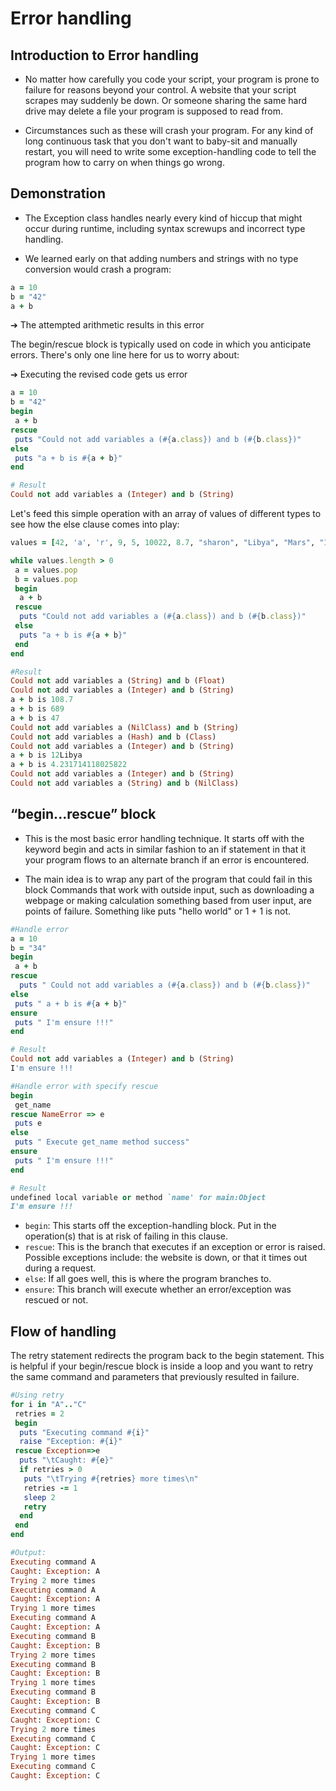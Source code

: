 # Error handling

## Introduction to Error handling

- No matter how carefully you code your script, your program is prone to failure for reasons beyond your control. A website that your script scrapes may suddenly be down. Or someone sharing the same hard drive may delete a file your program is supposed to read from.

- Circumstances such as these will crash your program. For any kind of long continuous task that you don't want to baby-sit and manually restart, you will need to write some exception-handling code to tell the program how to carry on when things go wrong.

## Demonstration

- The Exception class handles nearly every kind of hiccup that might occur during runtime, including syntax screwups and incorrect type handling.

- We learned early on that adding numbers and strings with no type
conversion would crash a program:
```ruby
a = 10
b = "42"
a + b
```

➔ The attempted arithmetic results in this error

The begin/rescue block is typically used on code in which you anticipate errors. There's only one line here for us to worry about:

➔ Executing the revised code gets us error

```ruby
a = 10
b = "42"
begin
 a + b
rescue
 puts "Could not add variables a (#{a.class}) and b (#{b.class})"
else
 puts "a + b is #{a + b}"
end

# Result
Could not add variables a (Integer) and b (String)
```

Let's feed this simple operation with an array of values of different types to see how the else clause comes into play:

```ruby
values = [42, 'a', 'r', 9, 5, 10022, 8.7, "sharon", "Libya", "Mars", "12", 98, rand+ rand, {:dog=>'cat'}, 100, nil, 200.0000, Object, 680, 3.14, "Steve", 78, "Argo"].shuffle

while values.length > 0
 a = values.pop
 b = values.pop
 begin
  a + b
 rescue
  puts "Could not add variables a (#{a.class}) and b (#{b.class})"
 else
  puts "a + b is #{a + b}"
 end
end
```

```ruby
#Result
Could not add variables a (String) and b (Float)
Could not add variables a (Integer) and b (String)
a + b is 108.7
a + b is 689
a + b is 47
Could not add variables a (NilClass) and b (String)
Could not add variables a (Hash) and b (Class)
Could not add variables a (Integer) and b (String)
a + b is 12Libya
a + b is 4.231714118025822
Could not add variables a (Integer) and b (String)
Could not add variables a (String) and b (NilClass)
```

## “begin...rescue” block

- This is the most basic error handling technique. It starts off with the keyword begin and acts in similar fashion to an if statement in that it your program flows to an alternate branch if an error is encountered.

- The main idea is to wrap any part of the program that could fail in this block Commands that work with outside input, such as downloading a webpage or making calculation something based from user input, are points of failure. Something like puts "hello world" or 1 + 1 is not.

```ruby
#Handle error
a = 10
b = "34"
begin
 a + b
rescue
  puts " Could not add variables a (#{a.class}) and b (#{b.class})"
else
 puts " a + b is #{a + b}"
ensure
 puts " I'm ensure !!!"
end
```

```ruby
# Result
Could not add variables a (Integer) and b (String)
I'm ensure !!!
```

```ruby
#Handle error with specify rescue
begin
 get_name
rescue NameError => e
 puts e
else
 puts " Execute get_name method success"
ensure
 puts " I'm ensure !!!"
end
```

```ruby
# Result
undefined local variable or method `name' for main:Object
I'm ensure !!!
```

- `begin`: This starts off the exception-handling block. Put in the operation(s) that is at risk of failing in this clause.
- `rescue`: This is the branch that executes if an exception or error is raised. Possible exceptions include: the website is down, or that it times out during a request.
- `else`: If all goes well, this is where the program branches to.
- `ensure`: This branch will execute whether an error/exception was rescued or
not.

## Flow of handling

The retry statement redirects the program back to the begin statement. This is helpful if your begin/rescue block is inside a loop and you want to retry the same command and parameters that previously resulted in failure.

```ruby
#Using retry
for i in "A".."C"
 retries = 2
 begin
  puts "Executing command #{i}"
  raise "Exception: #{i}"
 rescue Exception=>e
  puts "\tCaught: #{e}"
  if retries > 0
   puts "\tTrying #{retries} more times\n"
   retries -= 1
   sleep 2
   retry
  end
 end
end
```

```ruby
#Output:
Executing command A
Caught: Exception: A
Trying 2 more times
Executing command A
Caught: Exception: A
Trying 1 more times
Executing command A
Caught: Exception: A
Executing command B
Caught: Exception: B
Trying 2 more times
Executing command B
Caught: Exception: B
Trying 1 more times
Executing command B
Caught: Exception: B
Executing command C
Caught: Exception: C
Trying 2 more times
Executing command C
Caught: Exception: C
Trying 1 more times
Executing command C
Caught: Exception: C
```